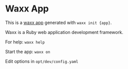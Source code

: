 # Waxx App

This is a [waxx app](https://www.waxx.io/) generated with `waxx init {app}`. 

Waxx is a Ruby web application development framework.

For help: `waxx help`

Start the app: `waxx on`

Edit options in `opt/dev/config.yaml`
